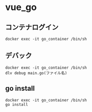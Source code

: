 # vue_go

## コンテナログイン

```
docker exec -it go_container /bin/sh
```

## デバック

```
docker exec -it go_container /bin/sh
dlv debug main.go(ファイル名)
```


## go install

```
docker exec -it go_container /bin/sh
go install
```